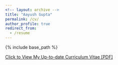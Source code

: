 ```yaml
---
<!-- layout: archive -->
title: "Aayush Gupta"
permalink: /cv/
author_profile: true
redirect_from:
  - /resume
---
```


{% include base_path %}

[Click to View My Up-to-date Curriculum Vitae [PDF]](http://aaayushg.github.io/files/Aayush_Resume.pdf)

<!-- <embed src="http://aaayushg.com/files/Aayush_Resume.pdf" width="650" height="1800" type='application/pdf'> -->
